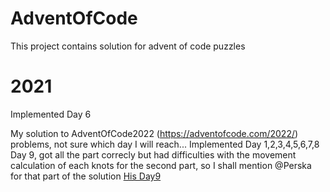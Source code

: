 # AdventOfCode
This project contains solution for advent of code puzzles

# 2021
Implemented
Day 6

My solution to AdventOfCode2022 (https://adventofcode.com/2022/) problems, not sure which day I will reach...
Implemented 
Day 1,2,3,4,5,6,7,8
Day 9, got all the part correcly but had difficulties with the movement calculation of each knots for the second part,
so I shall mention @Perska for that part of the solution [His Day9](https://github.com/Perska/AoC2022/blob/master/AoC2022/Days/Day09.cs)